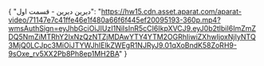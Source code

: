 {
    "دیرین دیرین - قسمت اول": "https://hw15.cdn.asset.aparat.com/aparat-video/71147e7c41ffe46e1f480a66f6f445ef20095193-360p.mp4?wmsAuthSign=eyJhbGciOiJIUzI1NiIsInR5cCI6IkpXVCJ9.eyJ0b2tlbiI6ImZmZDQ5NmZiMTRhY2IxNzQzNTZjMDAwYTY4YTM2OGRhIiwiZXhwIjoxNjIyNTQ3MjQ0LCJpc3MiOiJTYWJhIElkZWEgR1NJRyJ9.01qXoBndK58ZoRH9-9sOxe_rv5XX2Pb8Ph8ep1MH2BA"
}
